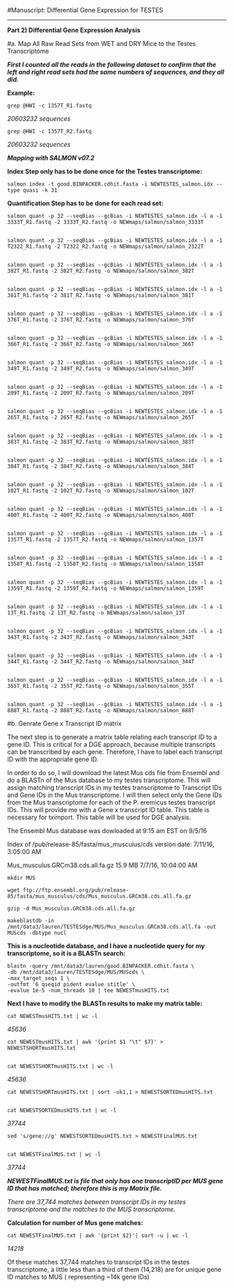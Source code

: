#Manuscript: Differential Gene Expression for TESTES


______

**Part 2) Differential Gene Expression Analysis**

#a. Map All Raw Read Sets from WET and DRY Mice to the Testes Transcriptome



***First I counted all the reads in the following dataset to confirm that the left and right read sets had the same numbers of sequences, and they all did.***

**Example:**

	grep @HWI -c 1357T_R1.fastq

*20603232 sequences*

	grep @HWI -c 1357T_R2.fastq

*20603232 sequences*


***Mapping with SALMON v07.2***

**Index Step only has to be done once for the Testes transcriptome:**


	salmon index -t good.BINPACKER.cdhit.fasta -i NEWTESTES_salmon.idx --type quasi -k 31


**Quantification Step has to be done for each read set:**

	salmon quant -p 32 --seqBias --gcBias -i NEWTESTES_salmon.idx -l a -1 3333T_R1.fastq -2 3333T_R2.fastq -o NEWmaps/salmon/salmon_3333T


	salmon quant -p 32 --seqBias --gcBias -i NEWTESTES_salmon.idx -l a -1 T2322_R1.fastq -2 T2322_R2.fastq -o NEWmaps/salmon/salmon_2322T


	salmon quant -p 32 --seqBias --gcBias -i NEWTESTES_salmon.idx -l a -1 382T_R1.fastq -2 382T_R2.fastq -o NEWmaps/salmon/salmon_382T


	salmon quant -p 32 --seqBias --gcBias -i NEWTESTES_salmon.idx -l a -1 381T_R1.fastq -2 381T_R2.fastq -o NEWmaps/salmon/salmon_381T


	salmon quant -p 32 --seqBias --gcBias -i NEWTESTES_salmon.idx -l a -1 376T_R1.fastq -2 376T_R2.fastq -o NEWmaps/salmon/salmon_376T


	salmon quant -p 32 --seqBias --gcBias -i NEWTESTES_salmon.idx -l a -1 366T_R1.fastq -2 366T_R2.fastq -o NEWmaps/salmon/salmon_366T


	salmon quant -p 32 --seqBias --gcBias -i NEWTESTES_salmon.idx -l a -1 349T_R1.fastq -2 349T_R2.fastq -o NEWmaps/salmon/salmon_349T


	salmon quant -p 32 --seqBias --gcBias -i NEWTESTES_salmon.idx -l a -1 209T_R1.fastq -2 209T_R2.fastq -o NEWmaps/salmon/salmon_209T


	salmon quant -p 32 --seqBias --gcBias -i NEWTESTES_salmon.idx -l a -1 265T_R1.fastq -2 265T_R2.fastq -o NEWmaps/salmon/salmon_265T


	salmon quant -p 32 --seqBias --gcBias -i NEWTESTES_salmon.idx -l a -1 383T_R1.fastq -2 383T_R2.fastq -o NEWmaps/salmon/salmon_383T


	salmon quant -p 32 --seqBias --gcBias -i NEWTESTES_salmon.idx -l a -1 384T_R1.fastq -2 384T_R2.fastq -o NEWmaps/salmon/salmon_384T


	salmon quant -p 32 --seqBias --gcBias -i NEWTESTES_salmon.idx -l a -1 102T_R1.fastq -2 102T_R2.fastq -o NEWmaps/salmon/salmon_102T


	salmon quant -p 32 --seqBias --gcBias -i NEWTESTES_salmon.idx -l a -1 400T_R1.fastq -2 400T_R2.fastq -o NEWmaps/salmon/salmon_400T


	salmon quant -p 32 --seqBias --gcBias -i NEWTESTES_salmon.idx -l a -1 1357T_R1.fastq -2 1357T_R2.fastq -o NEWmaps/salmon/salmon_1357T


	salmon quant -p 32 --seqBias --gcBias -i NEWTESTES_salmon.idx -l a -1 1358T_R1.fastq -2 1358T_R2.fastq -o NEWmaps/salmon/salmon_1358T


	salmon quant -p 32 --seqBias --gcBias -i NEWTESTES_salmon.idx -l a -1 1359T_R1.fastq -2 1359T_R2.fastq -o NEWmaps/salmon/salmon_1359T


	salmon quant -p 32 --seqBias --gcBias -i NEWTESTES_salmon.idx -l a -1 13T_R1.fastq -2 13T_R2.fastq -o NEWmaps/salmon/salmon_13T


	salmon quant -p 32 --seqBias --gcBias -i NEWTESTES_salmon.idx -l a -1 343T_R1.fastq -2 343T_R2.fastq -o NEWmaps/salmon/salmon_343T


	salmon quant -p 32 --seqBias --gcBias -i NEWTESTES_salmon.idx -l a -1 344T_R1.fastq -2 344T_R2.fastq -o NEWmaps/salmon/salmon_344T


	salmon quant -p 32 --seqBias --gcBias -i NEWTESTES_salmon.idx -l a -1 355T_R1.fastq -2 355T_R2.fastq -o NEWmaps/salmon/salmon_355T


	salmon quant -p 32 --seqBias --gcBias -i NEWTESTES_salmon.idx -l a -1 888T_R1.fastq -2 888T_R2.fastq -o NEWmaps/salmon/salmon_888T



#b. Genrate Gene x Transcript ID matrix
	
The next step is to generate a matrix table relating each transcript ID to a gene ID. This is critical for a DGE approach, because multiple transcripts can be transcribed by each gene. Therefore, I have to label each transcript ID with the appropriate gene ID. 

In order to do so, I will download the latest Mus cds file from Ensembl and do a BLASTn of the Mus database to my testes transcriptome. This will assign matching transcript IDs in my testes transcriptome to Transcript IDs and Gene IDs in the Mus transcriptome. I will then select only the Gene IDs from the Mus transcriptome for each of the P. eremicus testes transcript IDs. This will provide me with a Gene x transcript ID table. This table is necessary for tximport.  This table will be used for DGE analysis.


The Ensembl Mus database was dowloaded at 9:15 am EST on 9/5/16
 
Index of /pub/release-85/fasta/mus_musculus/cds
version date: 7/11/16, 3:05:00 AM

Mus_musculus.GRCm38.cds.all.fa.gz
15.9 MB	7/7/16, 10:04:00 AM


	mkdir MUS

	wget ftp://ftp.ensembl.org/pub/release-85/fasta/mus_musculus/cds/Mus_musculus.GRCm38.cds.all.fa.gz

	gzip -d Mus_musculus.GRCm38.cds.all.fa.gz

	makeblastdb -in /mnt/data3/lauren/TESTESdge/MUS/Mus_musculus.GRCm38.cds.all.fa -out MUScds -dbtype nucl

**This is a nucleotide database, and I have a nucleotide query for my transcriptome, so it is a BLASTn search:**

	blastn -query /mnt/data3/lauren/good.BINPACKER.cdhit.fasta \
	-db /mnt/data3/lauren/TESTESdge/MUS/MUScds \
	-max_target_seqs 1 \
	-outfmt '6 qseqid pident evalue stitle' \
	-evalue 1e-5 -num_threads 10 | tee NEWESTmusHITS.txt


**Next I have to modify the BLASTn results to make my matrix table:**

	cat NEWESTmusHITS.txt | wc -l 

*45636*


	cat NEWESTmusHITS.txt | awk '{print $1 "\t" $7}' > NEWESTSHORTmusHITS.txt


	cat NEWESTSHORTmusHITS.txt | wc -l

*45636* 


	cat NEWESTSHORTmusHITS.txt | sort -uk1,1 > NEWESTSORTEDmusHITS.txt


	cat NEWESTSORTEDmusHITS.txt | wc -l

*37744*

	sed 's/gene://g' NEWESTSORTEDmusHITS.txt > NEWESTFinalMUS.txt


	cat NEWESTFinalMUS.txt | wc -l

*37744*


***NEWESTFinalMUS.txt is file that only has one transcriptID per MUS gene ID that has matched; therefore this is my Matrix file.***

*There are 37,744 matches between transcript IDs in my testes transcriptome and the matches to the MUS transcriptome.*


**Calculation for number of Mus gene matches:**

	cat NEWESTFinalMUS.txt | awk '{print $2}'| sort -u | wc -l 

*14218*

Of these matches 37,744 matches to transcript IDs in the testes transcriptome, a little less than a third of them (14,218) are for unique gene ID matches to MUS ( representing ~14k gene IDs) 

